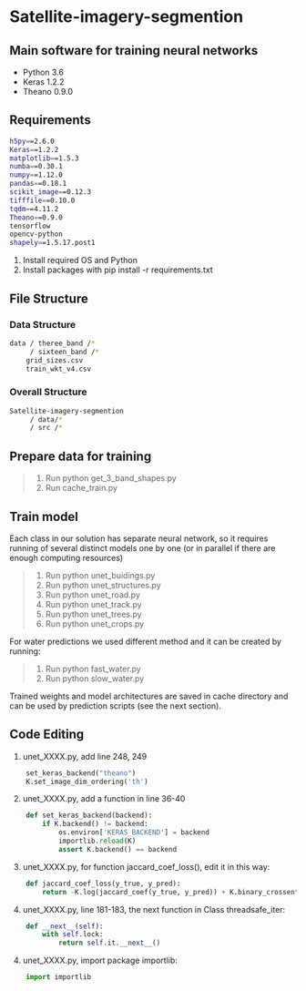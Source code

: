 # Satellite-imagery-segmention


## Main software for training neural networks
* Python 3.6
* Keras 1.2.2
* Theano 0.9.0

## Requirements

```bash
h5py==2.6.0
Keras==1.2.2
matplotlib==1.5.3
numba==0.30.1
numpy==1.12.0
pandas==0.18.1
scikit_image==0.12.3
tifffile==0.10.0
tqdm==4.11.2
Theano==0.9.0
tensorflow
opencv-python
shapely==1.5.17.post1
```
1. Install required OS and Python
2. Install packages with pip install -r requirements.txt

## File Structure
### Data Structure
```bash
data / theree_band /*
     / sixteen_band /*
    grid_sizes.csv
    train_wkt_v4.csv
```
### Overall Structure
```bash
Satellite-imagery-segmention 
     / data/*
     / src /*
```
## Prepare data for training
>1. Run python get_3_band_shapes.py
>2. Run cache_train.py

## Train model
Each class in our solution has separate neural network, so it requires running of several distinct models one by one (or in parallel if there are enough computing resources)

>1. Run python unet_buidings.py
>2. Run python unet_structures.py
>3. Run python unet_road.py
>4. Run python unet_track.py
>5. Run python unet_trees.py
>6. Run python unet_crops.py

For water predictions we used different method and it can be created by running:

>1. Run python fast_water.py
>2. Run python slow_water.py

Trained weights and model architectures are saved in cache directory and can be used by prediction scripts (see the next section).

## Code Editing
1. unet_XXXX.py, add line 248, 249
```python
    set_keras_backend("theano")
    K.set_image_dim_ordering('th')
```
2. unet_XXXX.py, add a function in line 36-40
```python
    def set_keras_backend(backend):
        if K.backend() != backend:
            os.environ['KERAS_BACKEND'] = backend
            importlib.reload(K)
            assert K.backend() == backend
```
3. unet_XXXX.py, for function jaccard_coef_loss(), edit it in this way:
```python
    def jaccard_coef_loss(y_true, y_pred):
        return -K.log(jaccard_coef(y_true, y_pred)) + K.binary_crossentropy(y_pred, y_true)
```

4. unet_XXXX.py, line 181-183, the next function in Class threadsafe_iter:
```python
    def __next__(self):
        with self.lock:
            return self.it.__next__()
```

4. unet_XXXX.py, import package importlib:
```python
    import importlib
```